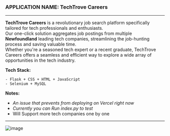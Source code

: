  <h3>APPLICATION NAME:  TechTrove Careers </h3>
 
------ 


**TechTrove Careers** is a revolutionary job search platform specifically tailored for tech professionals and enthusiasts.<br>
Our one-click solution aggregates job postings from multiple **Newfoundland** leading tech companies, streamlining the job-hunting process and saving valuable time.<br>
                      Whether you're a seasoned tech expert or a recent graduate, TechTrove Careers offers a seamless and efficient way to explore a wide array of opportunities in the tech industry.<br>
   
 **Tech Stack:**

    - Flask + CSS + HTML + JavaScript
    - Selenium + MySQL
  
**Notes:**                  
- *An issue that prevents from deploying on Vercel right now*
- *Currently you can Run index.py to test*
- Will Support more tech companies one by one

----


![image](https://github.com/david-dong828/nl_aipcompaniesjobcheck/assets/106771290/fd17f4c6-e547-4b85-9555-8e38ea18fab8)
